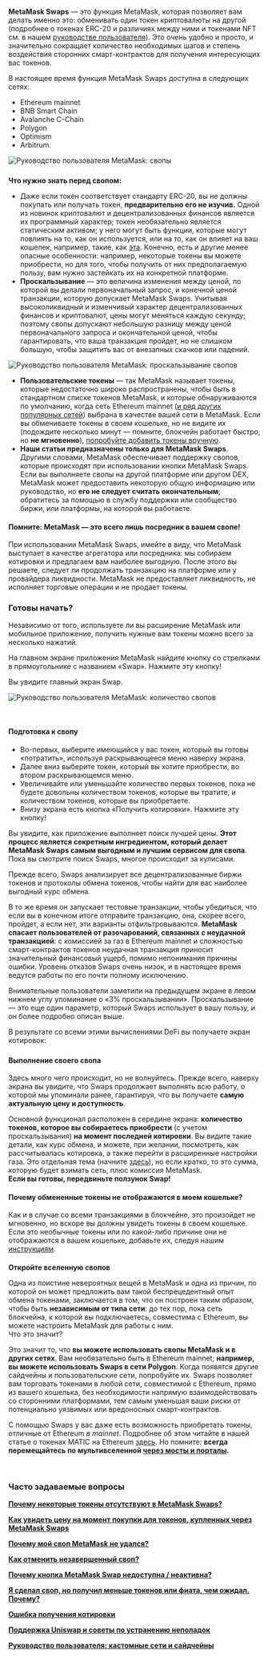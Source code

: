 **MetaMask Swaps** — это функция MetaMask, которая позволяет вам делать именно это: обменивать один токен криптовалюты на другой (подробнее о токенах ERC-20 и различиях между ними и токенами NFT см. в нашем [руководстве пользователя](https://support.metamask.io/hc/en-us/articles/4405497827355-User-guide-Tokens)). Это очень удобно и просто, и значительно сокращает количество необходимых шагов и степень воздействия сторонних смарт-контрактов для получения интересующих вас токенов.


В настоящее время функция MetaMask Swaps доступна в следующих сетях:


* Ethereum mainnet
* BNB Smart Chain
* Avalanche C-Chain
* Polygon
* Optimism
* Arbitrum.


![Руководство пользователя MetaMask: свопы](https://support.metamask.io/hc/article_attachments/10023187570331)


### 
**Что нужно знать перед свопом:**


* Даже если токен соответствует стандарту ERC-20, вы не должны покупать или получать токен, **предварительно его не изучив.** Одной из новинок криптовалют и децентрализованных финансов является их программный характер; токен необязательно является статическим активом; у него могут быть функции, которые могут повлиять на то, как он используется, или на то, как он влияет на ваш кошелек, например, такие, как [эта](https://www.reddit.com/r/CryptoCurrency/comments/owkokz/scam_alert_vera_tokens/). Конечно, есть и другие менее опасные особенности: например, некоторые токены вы можете приобрести, но для того, чтобы получить от них предполагаемую пользу, вам нужно застейкать их на конкретной платформе.
* **Проскальзывание** — это величина изменения между ценой, по которой вы делали первоначальный запрос, и конечной ценой транзакции, которую допускает MetaMask Swaps. Учитывая высоколиквидный и изменчивый характер децентрализованных финансов и криптовалют, цены могут меняться каждую секунду; поэтому свопы допускают небольшую разницу между ценой первоначального запроса и окончательной ценой, чтобы гарантировать, что ваша транзакция пройдет, но не слишком большую, чтобы защитить вас от внезапных скачков или падений.


![Руководство пользователя MetaMask: проскальзывание свопов](https://support.metamask.io/hc/article_attachments/10023248340123)


* **Пользовательские токены** — так MetaMask называет токены, которые недостаточно широко распространены, чтобы быть в стандартном списке токенов MetaMask, и которые обнаруживаются по умолчанию, когда сеть Ethereum mainnet ([и ряд других популярных сетей](https://support.metamask.io/hc/en-us/articles/360015489031)) выбрана в качестве вашей сети в MetaMask. Если вы обмениваете токены в своем кошельке, но не видите их (подождите несколько минут — помните, блокчейн работает быстро, но **не мгновенно**), [попробуйте добавить токены вручную](https://support.metamask.io/hc/en-us/articles/360015489031).
* **Наши статьи предназначены только для MetaMask Swaps**. Другими словами, MetaMask обеспечивает поддержку свопов, которые происходят при использовании кнопки MetaMask Swaps. Если вы выполняете свопы на другой платформе или другом DEX, MetaMask может предоставить некоторую общую информацию или руководство, но **его не следует считать окончательным**; обратитесь за помощью в службу поддержки или сообщество биржи, или платформы, на которой вы работаете.



#### Помните: MetaMask — это всего лишь посредник в вашем свопе!


При использовании MetaMask Swaps, имейте в виду, что MetaMask выступает в качестве агрегатора или посредника: мы собираем котировки и предлагаем вам наиболее выгодную. После этого вы решаете, следует ли продолжать транзакцию на платформе или у провайдера ликвидности. MetaMask не предоставляет ликвидность, не исполняет торговые операции и не продает токены.



### Готовы начать?


Независимо от того, используете ли вы расширение MetaMask или мобильное приложение, получить нужные вам токены можно всего за несколько нажатий. 


На главном экране приложения MetaMask найдите кнопку со стрелками в прямоугольнике с названием «Swap». Нажмите эту кнопку!


Вы увидите главный экран Swap.


![Руководство пользователя MetaMask: количество свопов](https://support.metamask.io/hc/article_attachments/10023293831451)


 


#### **Подготовка к свопу**


* Во-первых, выберите имеющийся у вас токен, который вы готовы «потратить», используя раскрывающееся меню наверху экрана.
* Далее вниз выберите токен, который вы хотите приобрести, во втором раскрывающемся меню.
* Увеличивайте или уменьшайте количество первых токенов, пока не будете довольны количеством токенов, которые вы тратите, и количеством токенов, которые вы приобретаете.
* Внизу экрана есть кнопка «Получить котировки». Нажмите эту кнопку!


Вы увидите, как приложение выполняет поиск лучшей цены. **Этот процесс является секретным ингредиентом, который делает MetaMask Swaps самым выгодным и лучшим сервисом для свопа**. Пока вы смотрите поиск Swaps, многое происходит за кулисами.


Прежде всего, Swaps анализирует все децентрализованные биржи токенов и протоколы обмена токенов, чтобы найти для вас наиболее выгодный курс обмена.


В то же время он запускает тестовые транзакции, чтобы убедиться, что если вы в конечном итоге отправите транзакцию, она, скорее всего, пройдет, а если нет, эти варианты отфильтровываются. **MetaMask спасает пользователей от разочарований, связанных с неудачной транзакцией**: с комиссией за газ в Ethereum mainnet и сложностью смарт-контрактов токенов неудачная транзакция приносит значительный финансовый ущерб, помимо непонимания причины ошибки. Уровень отказов Swaps очень низок, и в настоящее время ведутся работы по его почти полному исключению.


Внимательные пользователи заметили на предыдущем экране в левом нижнем углу упоминание о «3% проскальзывании». Проскальзывание — это еще один параметр, который Swaps использует в вашу пользу, и он более подробно описан выше.


В результате со всеми этими вычислениями DeFi вы получаете экран котировок:


### 


#### **Выполнение своего свопа**


Здесь много чего происходит, но не волнуйтесь. Прежде всего, наверху экрана вы увидите, что Swaps продолжает выполнять всю работу, о которой мы упоминали ранее, гарантируя, что вы получаете **самую актуальную цену и доступность**.


Основной функционал расположен в середине экрана: **количество токенов, которое вы собираетесь приобрести** (с учетом проскальзывания) **на момент последней котировки**. Вы видите такие детали, как курс обмена, и можете, при желании, посмотреть, как рассчитывалась котировка, а также перейти в расширенные настройки газа. Это отдельная тема (начните [здесь](https://support.metamask.io/hc/en-us/articles/4404600179227)), но если кратко, то это сумма, которую будет взимать сеть, плюс комиссия MetaMask.  
**Если вы готовы, передвиньте ползунок Swap!**



#### Почему обмененные токены не отображаются в моем кошельке?


Как и в случае со всеми транзакциями в блокчейне, это произойдет не мгновенно, но вскоре вы должны увидеть токены в своем кошельке. Если это необычные токены или по какой-либо причине они не отображаются в вашем кошельке, добавьте их, следуя нашим [инструкциям](https://support.metamask.io/hc/en-us/articles/360015489031).



#### 
**Откройте вселенную свопов**


Одна из поистине невероятных вещей в MetaMask и одна из причин, по которой он может предложить вам такой беспрецедентный опыт обмена токенами, заключается в том, что он построен таким образом, чтобы быть **независимым от типа сети**: до тех пор, пока сеть блокчейна, к которой вы подключаетесь, совместима с Ethereum, вы можете настроить MetaMask для работы с ним.  
 Что это значит?


Это значит то, что **вы можете использовать свопы MetaMask и в других сетях**. Вам необязательно быть в Ethereum mainnet; **например, вы можете использовать Swaps в сети Polygon**. Когда появятся другие сайдчейны и пользовательские сети, попробуйте их. Swaps позволяет вам торговать токенами в любой сети, совместимой с Ethereum, прямо из вашего кошелька, без необходимости напрямую взаимодействовать со сторонними платформами, тем самым уменьшая ваши риски от потенциально уязвимых или вредоносных смарт-контрактов.


С помощью Swaps у вас даже есть возможность приобретать токены, отличные от Ethereum *в mainnet*. Подробнее об этом читайте в нашей статье о токенах MATIC на Ethereum [здесь](https://support.metamask.io/hc/en-us/articles/4404417979035). Но помните: **всегда перемещайтесь по мультивселенной [через мосты и порталы](https://support.metamask.io/hc/en-us/articles/4404424659995).**


 


### **Часто задаваемые вопросы**


[**Почему некоторые токены отсутствуют в MetaMask Swaps?**](https://support.metamask.io/hc/en-us/articles/360059004712)


[**Как увидеть цену на момент покупки для токенов, купленных через MetaMask Swaps**](https://support.metamask.io/hc/en-us/articles/360058615371)


[**Почему мой своп MetaMask не удался?**](https://support.metamask.io/hc/en-us/articles/360058994872)


[**Как отменить незавершенный своп?**](https://support.metamask.io/hc/en-us/articles/360060419011)


[**Почему кнопка MetaMask Swap недоступна / неактивна?**](https://support.metamask.io/hc/en-us/articles/360059410511)


**[Я сделал своп, но получил меньше токенов или фиата, чем ожидал. Почему?](https://support.metamask.io/hc/en-us/articles/360059421651)**


[**Ошибка получения котировки**](https://support.metamask.io/hc/en-us/articles/360060329612)


[**Поддержка Uniswap и советы по устранению неполадок**](https://support.metamask.io/hc/en-us/articles/360053394291)


**[Руководство пользователя: кастомные сети и сайдчейны](https://support.metamask.io/hc/en-us/articles/4404424659995)**

